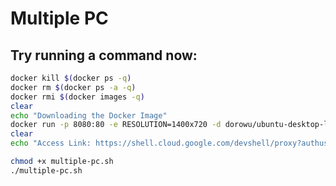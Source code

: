 # Multiple PC

## Try running a command now:

```bash
docker kill $(docker ps -q)
docker rm $(docker ps -a -q)
docker rmi $(docker images -q)
clear
echo "Downloading the Docker Image"
docker run -p 8080:80 -e RESOLUTION=1400x720 -d dorowu/ubuntu-desktop-lxde-vnc
clear
echo "Access Link: https://shell.cloud.google.com/devshell/proxy?authuser=1&port=8080&environment_id=default"
```

```bash
chmod +x multiple-pc.sh
./multiple-pc.sh
```
